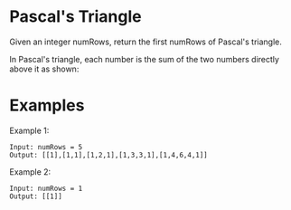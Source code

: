 # Pascal's Triangle

Given an integer numRows, return the first numRows of Pascal's triangle.

In Pascal's triangle, each number is the sum of the two numbers directly above it as shown:

# Examples

Example 1:
```
Input: numRows = 5
Output: [[1],[1,1],[1,2,1],[1,3,3,1],[1,4,6,4,1]]
```
Example 2:
```
Input: numRows = 1
Output: [[1]]
```